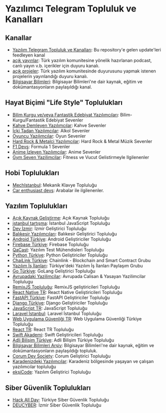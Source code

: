 # Yazılımcı Telegram Topluluk ve Kanalları

## Kanallar

- [Yazılım Telegram Topluluk ve Kanalları](https://t.me/ytt_notify): Bu repository'e gelen update'leri feedleyen kanal
- [açık yayınlar](https://t.me/acikyayin): Türk yazılım komunitesine yönelik hazırlanan podcast, canlı yayın v.b. içerikler için duyuru kanalı.
- [açık projeler](https://t.me/acikproje): Türk yazılım komunitesinde duyurusunu yapmak istenen projelerin yayınlandığı duyuru kanalı.
- [Bilgisayar Bilimleri](https://t.me/computersciencelab): Bilgisayar Bilimleri'ne dair kaynak, eğitim ve dokümantasyonların paylaşıldığı kanal.



## Hayat Biçimi "Life Style" Toplulukları

- [Bilim Kurgu ve/veya Fantastik Edebiyat Yazılımcıları](https://t.me/bilimkurguyazilim): Bilim-Kurgu/Fantastik Edebiyat Sevenler
- [Kahve Demleyen Yazılımcılar](https://t.me/kahveciyazilimcilar): Kahve Sevenler
- [İçki Tadan Yazılımcılar](https://t.me/ickiyazilim): Alkol Sevenler
- [Oyuncu Yazılımcılar](https://t.me/oyunyazilim): Oyun Sevenler
- [Hard Rock & Metalci Yazılımcılar](https://t.me/joinchat/N8l4vy7jdDRhZjQ8): Hard Rock & Metal Müzik Sevenler
- [F1 Devs](https://t.me/joinchat/g6H_CIcjNe8xNzk0): Formula 1 Sevenler
- [Anime İzleyen Yazılımcılar](https://t.me/anime_devel): Anime Sevenler
- [Gym Seven Yazilimcilar](https://t.me/+30Y0wobsgolmYmU0): Fitness ve Vucut Gelistirmeyle Ilgilenenler



## Hobi Toplulukları

- [MechIstanbul](https://t.me/mechistanbul): Mekanik Klavye Topluluğu
- [Car enthusiast devs](https://t.me/+xU-UOaFbB6JhN2Jk): Arabalar ile ilgilenenler.



## Yazılım Toplulukları

- [Açık Kaynak Geliştirme](https://t.me/acikkaynak): Açık Kaynak Topluluğu
- [jstanbul tartışma](https://t.me/jstanbulGroup): İstanbul JavaScript Topluluğu
- [Dev İzmir](https://t.me/devizmir): İzmir Geliştirici Topluluğu
- [Balıkesir Yazılımcıları](https://t.me/+L-56tXetd34yYTdk): Balıkesir Geliştirici Topluluğu 
- [Android Türkiye](https://t.me/androidturkey): Android Geliştiriciler Topluluğu
- [Firebase Türkiye](https://t.me/firebasetr): Firebase Topluluğu
- [QaCast](https://t.me/joinchat/KG3RmhohFlyjFtfL6G-L-g): Yazılım Test Mühendisleri Topluluğu
- [Python Türkiye](https://t.me/python_tr): Python Geliştiriciler Topluluğu
- [ChaiLink Türkiye](https://t.me/ChainLinkTR): Chainlink - Blockchain and Smart Contract Grubu
- [Yazılım İş İlanları](https://t.me/yazilimisilanlarigrubu): Türkiye'deki Yazılım İş İlanları Paylaşım Grubu
- [Go Türkiye](https://t.me/golangturkiye): GoLang Geliştirici Topluluğu
- [Avrupadaki Yazilimcilar](https://t.me/+5sp0h9uJ-wNhNmI0): Avrupada Calisan & Yasayan Yazilimcilar Toplulugu
- [RemixJS Topluluğu](https://t.me/+iWXQtKBmgDA1N2Q0): RemixJS geliştiricileri Topluluğu
- [React Native TR](https://t.me/+vCc5FfyDe3U2YmI0): React Native Geliştiricileri Topluluğu
- [FastAPI Türkiye](https://t.me/fastapi_turkey): FastAPI Geliştiriciler Topluluğu
- [Django Türkiye](https://t.me/django_turkey): Django Geliştiriciler Topluluğu
- [JavaScript TR](https://t.me/JavaScriptTR): JavaScript Topluluğu
- [Laravel İstanbul](https://t.me/laravelistanbul): Laravel İstanbul Topluluğu
- [Web Uygulama Güvenliği TR](https://t.me/WebUygulamaGuvenligiTurkiye): Web Uygulama Güvenliği Türkiye Topluluğu
- [React TR](https://t.me/ReactTR): React TR Topluluğu
- [Swift Akademi](https://t.me/swiftakademi): Swift Geliştiricileri Topluluğu
- [Adli Bilişim Türkiye](https://t.me/AdliBilisimTurkiye): Adli Bilişim Türkiye Topluluğu
- [Bilgisayar Bilimleri Arşiv](https://t.me/csarchive): Bilgisayar Bilimleri'ne dair kaynak, eğitim ve dokümantasyonların paylaşıldığı topluluk.
- [Corum Dev Society](https://t.me/+ors5ZAw6qGc4Y2Ix): Corum Geliştirici Topluluğu
- [Karadenizdeki Yazılımcılar](https://t.me/blackseadevs): Karadeniz bölgesinde yaşayan ve çalışan yazılımcılar topluluğu
- [ekşiCode](https://www.eksicode.org/telegram-gruplari): Yazılım Geliştirici Topluluğu



## Siber Güvenlik Toplulukları

- [Hack All Day](https://t.me/hackallday): Türkiye Siber Güvenlik Topluluğu
- [DEUCYBER](https://t.me/deucyber): İzmir Siber Güvenlik Topluluğu

